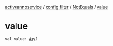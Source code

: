 [activeannoservice](../../index.md) / [config.filter](../index.md) / [NotEquals](index.md) / [value](./value.md)

# value

`val value: `[`Any`](https://kotlinlang.org/api/latest/jvm/stdlib/kotlin/-any/index.html)`?`